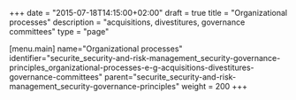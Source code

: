 +++
date = "2015-07-18T14:15:00+02:00"
draft = true
title = "Organizational processes"
description = "acquisitions, divestitures, governance committees"
type = "page"

[menu.main]
name="Organizational processes"
identifier="securite_security-and-risk-management_security-governance-principles_organizational-processes-e-g-acquisitions-divestitures-governance-committees"
parent="securite_security-and-risk-management_security-governance-principles"
weight = 200
+++
